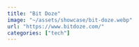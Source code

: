 ```yaml
---
title: "Bit Doze"
image: "~/assets/showcase/bit-doze.webp"
url: "https://www.bitdoze.com/"
categories: ["tech"]
---
```

